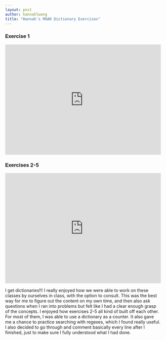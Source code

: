 ```yaml
---
layout: post
author: hannahlwang
title: "Hannah's MOAR Dictionary Exercises"
---
```


<h3>Exercise 1</h3>

<iframe src="https://trinket.io/embed/python3/4b98c7cbf5" width="100%" height="356" frameborder="0" marginwidth="0" marginheight="0" allowfullscreen></iframe>

<h3>Exercises 2-5</h3>

<iframe src="https://trinket.io/embed/python3/2c65bafc89" width="100%" height="356" frameborder="0" marginwidth="0" marginheight="0" allowfullscreen></iframe>

I get dictionaries!!! I really enjoyed how we were able to work on these classes by ourselves in class, with the option to consult. This was the best way for me to figure out the content on my own time, and then also ask questions when I ran into problems but felt like I had a clear enough grasp of the concepts. I enjoyed how exercises 2-5 all kind of built off each other. For most of them, I was able to use a dictionary as a counter. It also gave me a chance to practice searching with regexes, which I found really useful. I also decided to go through and comment basically every line after I finished, just to make sure I fully understood what I had done.
